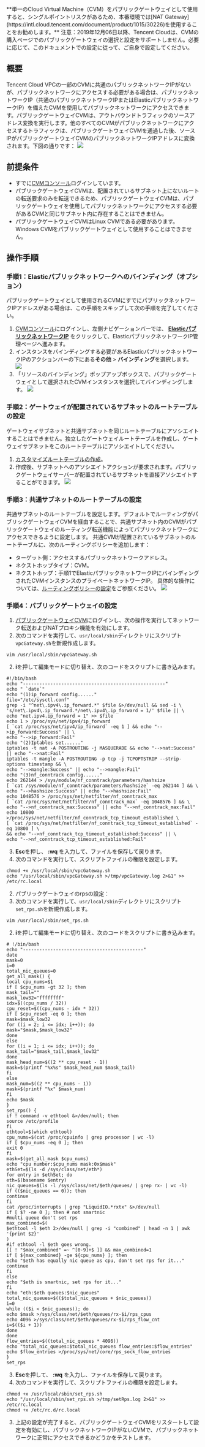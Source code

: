 
<dx-alert infotype="alarm" title="">
**単一のCloud Virtual Machine（CVM）をパブリックゲートウェイとして使用すると、シングルポイントリスクがあるため、本番環境では[NAT Gateway](https://intl.cloud.tencent.com/document/product/1015/30226)を使用することをお勧めします。**
</dx-alert>
注意：2019年12月06日以降、Tencent Cloudは、CVMの購入ページでのパブリックゲートウェイの選択と設定をサポートしません。必要に応じて、このドキュメントでの設定に従って、ご自身で設定してください。




## 概要

Tencent Cloud VPCの一部のCVMに共通のパブリックネットワークIPがないが、パブリックネットワークにアクセスする必要がある場合は、パブリックネットワークIP（共通のパブリックネットワークIPまたはElasticパブリックネットワークIP）を備えたCVMを使用してパブリックネットワークにアクセスできます。パブリックゲートウェイCVMは、アウトバウンドトラフィックのソースアドレス変換を実行します。他のすべてのCVMがパブリックネットワークにアクセスするトラフィックは、パブリックゲートウェイCVMを通過した後、ソースIPがパブリックゲートウェイCVMのパブリックネットワークIPアドレスに変換されます。下図の通りです：
![](https://main.qcloudimg.com/raw/4879fa2798946972e8496c13a1bfa3cc.png)

##  前提条件
- すでに[CVMコンソール](https://console.cloud.tencent.com/cvm/index)ログインしています。
- パブリックゲートウェイCVMは、配置されているサブネット上にないルートの転送要求のみを転送できるため、パブリックゲートウェイCVMは、パブリックゲートウェイを使用してパブリックネットワークにアクセスする必要があるCVMと同じサブネット内に存在することはできません。
- パブリックゲートウェイCVMはLinux CVMである必要があります。Windows CVMをパブリックゲートウェイとして使用することはできません。

## 操作手順
### 手順1：Elasticパブリックネットワークへのバインディング（オプション）

<dx-alert infotype="explain" title="">
パブリックゲートウェイとして使用されるCVMにすでにパブリックネットワークIPアドレスがある場合は、この手順をスキップして次の手順を完了してください。
</dx-alert>

1. [CVMコンソール](https://console.cloud.tencent.com/cvm/index)にログインし、左側ナビゲーションバーでは、 **[ElasticパブリックネットワークIP](https://console.cloud.tencent.com/cvm/eip)** をクリックして、ElasticパブリックネットワークIP管理ページへ進みます。
2. インスタンスをバインディングする必要があるElasticパブリックネットワークIPのアクションバーの下にある**その他** > **バインディング**を選択します。
![](https://main.qcloudimg.com/raw/c9e46426e64fd6de3d4a2a9dccb91822.png)
3. 「リソースのバインディング」ポップアップボックスで、パブリックゲートウェイとして選択されたCVMインスタンスを選択してバインディングします。
![](https://main.qcloudimg.com/raw/1642880850b505fa57a598d10247edbc.png)

### 手順2：ゲートウェイが配置されているサブネットのルートテーブルの設定

<dx-alert infotype="notice" title="">
ゲートウェイサブネットと共通サブネットを同じルートテーブルにアソシエイトすることはできません。独立したゲートウェイルートテーブルを作成し、ゲートウェイサブネットをこのルートテーブルにアソシエイトしてください。
</dx-alert>

1. [カスタマイズルートテーブルの作成](https://intl.cloud.tencent.com/document/product/215/35236)。
2. 作成後、サブネットへのアソシエイトアクションが要求されます。パブリックゲートウェイサーバーが配置されているサブネットを直接アソシエイトすることができます。
![](https://main.qcloudimg.com/raw/4f804600a0d2120a959e722daf21fa59.png)

### 手順3：共通サブネットのルートテーブルの設定
共通サブネットのルートテーブルを設定します。デフォルトでルーティングがパブリックゲートウェイCVMを経由することで、共通サブネット内のCVMがパブリックゲートウェイのルーティング転送機能によってパブリックネットワークにアクセスできるように設定します。
共通CVMが配置されているサブネットのルートテーブルに、次のルーティングポリシーを追加します：
- ターゲット側：アクセスするパブリックネットワークアドレス。
- ネクストホップタイプ：CVM。
- ネクストホップ：手順1でElasticパブリックネットワークIPにバインディングされたCVMインスタンスのプライベートネットワークIP。
具体的な操作については、[ルーティングポリシーの設定](https://intl.cloud.tencent.com/document/product/215/40080)をご参照ください。
![](https://main.qcloudimg.com/raw/68e072841dc6d528fe2ff269e5a982a5.png)

### 手順4：パブリックゲートウェイの設定
1. [パブリックゲートウェイCVM](https://intl.cloud.tencent.com/document/product/213/5436)にログインし、次の操作を実行してネットワーク転送およびNATプロキシ機能を有効にします。
 1. 次のコマンドを実行して、`usr/local/sbin`ディレクトリにスクリプト`vpcGateway.sh`を新規作成します。
```
vim /usr/local/sbin/vpcGateway.sh
```
 2. **i**を押して編集モードに切り替え、次のコードをスクリプトに書き込みます。
```
#!/bin/bash
echo "----------------------------------------------------"
echo " `date`"
echo "(1)ip_forward config......"
file="/etc/sysctl.conf"
grep -i "^net\.ipv4\.ip_forward.*" $file &>/dev/null && sed -i \
's/net\.ipv4\.ip_forward.*/net\.ipv4\.ip_forward = 1/' $file || \
echo "net.ipv4.ip_forward = 1" >> $file
echo 1 > /proc/sys/net/ipv4/ip_forward
[ `cat /proc/sys/net/ipv4/ip_forward` -eq 1 ] && echo "-->ip_forward:Success" || \
echo "-->ip_forward:Fail"
echo "(2)Iptables set......"
iptables -t nat -A POSTROUTING -j MASQUERADE && echo "-->nat:Success" || echo "-->nat:Fail"
iptables -t mangle -A POSTROUTING -p tcp -j TCPOPTSTRIP --strip-options timestamp && \
echo "-->mangle:Success" || echo "-->mangle:Fail"
echo "(3)nf_conntrack config......"
echo 262144 > /sys/module/nf_conntrack/parameters/hashsize
[ `cat /sys/module/nf_conntrack/parameters/hashsize` -eq 262144 ] && \
echo "-->hashsize:Success" || echo "-->hashsize:Fail"
echo 1048576 > /proc/sys/net/netfilter/nf_conntrack_max
[ `cat /proc/sys/net/netfilter/nf_conntrack_max` -eq 1048576 ] && \
echo "-->nf_conntrack_max:Success" || echo "-->nf_conntrack_max:Fail"
echo 10800 >/proc/sys/net/netfilter/nf_conntrack_tcp_timeout_established \
[ `cat /proc/sys/net/netfilter/nf_conntrack_tcp_timeout_established` -eq 10800 ] \
&& echo "-->nf_conntrack_tcp_timeout_established:Success" || \
echo "-->nf_conntrack_tcp_timeout_established:Fail"
```
 3. **Esc**を押し、 **:wq** を入力して、ファイルを保存して戻ります。
 4. 次のコマンドを実行して、スクリプトファイルの権限を設定します。
```
chmod +x /usr/local/sbin/vpcGateway.sh
echo "/usr/local/sbin/vpcGateway.sh >/tmp/vpcGateway.log 2>&1" >> /etc/rc.local
```
2. パブリックゲートウェイのrpsの設定：
 1. 次のコマンドを実行して、`usr/local/sbin`ディレクトリにスクリプト`set_rps.sh`を新規作成します。
```
vim /usr/local/sbin/set_rps.sh
```
 2. **i**を押して編集モードに切り替え、次のコードをスクリプトに書き込みます。
```
# !/bin/bash
echo "--------------------------------------------"
date
mask=0
i=0
total_nic_queues=0
get_all_mask() {
local cpu_nums=$1
if [ $cpu_nums -gt 32 ]; then
mask_tail=""
mask_low32="ffffffff"
idx=$((cpu_nums / 32))
cpu_reset=$((cpu_nums - idx * 32))
if [ $cpu_reset -eq 0 ]; then
mask=$mask_low32
for ((i = 2; i <= idx; i++)); do
mask="$mask,$mask_low32"
done
else
for ((i = 1; i <= idx; i++)); do
mask_tail="$mask_tail,$mask_low32"
done
mask_head_num=$((2 ** cpu_reset - 1))
mask=$(printf "%x%s" $mask_head_num $mask_tail)
fi
else
mask_num=$((2 ** cpu_nums - 1))
mask=$(printf "%x" $mask_num)
fi
echo $mask
}
set_rps() {
if ! command -v ethtool &>/dev/null; then
source /etc/profile
fi
ethtool=$(which ethtool)
cpu_nums=$(cat /proc/cpuinfo | grep processor | wc -l)
if [ $cpu_nums -eq 0 ]; then
exit 0
fi
mask=$(get_all_mask $cpu_nums)
echo "cpu number:$cpu_nums mask:0x$mask"
ethSet=$(ls -d /sys/class/net/eth*)
for entry in $ethSet; do
eth=$(basename $entry)
nic_queues=$(ls -l /sys/class/net/$eth/queues/ | grep rx- | wc -l)
if (($nic_queues == 0)); then
continue
fi
cat /proc/interrupts | grep "LiquidIO.*rxtx" &>/dev/null
if [ $? -ne 0 ]; then # not smartnic
#multi queue don't set rps
max_combined=$(
$ethtool -l $eth 2>/dev/null | grep -i "combined" | head -n 1 | awk '{print $2}'
)
#if ethtool -l $eth goes wrong.
[[ ! "$max_combined" =~ ^[0-9]+$ ]] && max_combined=1
if [ ${max_combined} -ge ${cpu_nums} ]; then
echo "$eth has equally nic queue as cpu, don't set rps for it..."
continue
fi
else
echo "$eth is smartnic, set rps for it..."
fi
echo "eth:$eth queues:$nic_queues"
total_nic_queues=$(($total_nic_queues + $nic_queues))
i=0
while (($i < $nic_queues)); do
echo $mask >/sys/class/net/$eth/queues/rx-$i/rps_cpus
echo 4096 >/sys/class/net/$eth/queues/rx-$i/rps_flow_cnt
i=$(($i + 1))
done
done
flow_entries=$((total_nic_queues * 4096))
echo "total_nic_queues:$total_nic_queues flow_entries:$flow_entries"
echo $flow_entries >/proc/sys/net/core/rps_sock_flow_entries
}
set_rps
```
 3. **Esc**を押して、 **:wq** を入力し、ファイルを保存して戻ります。
 4. 次のコマンドを実行して、スクリプトファイルの権限を設定します。
```
chmod +x /usr/local/sbin/set_rps.sh
echo "/usr/local/sbin/set_rps.sh >/tmp/setRps.log 2>&1" >> /etc/rc.local
chmod +x /etc/rc.d/rc.local
```
3. 上記の設定が完了すると、パブリックゲートウェイCVMをリスタートして設定を有効にし、パブリックネットワークIPがないCVMで、パブリックネットワークに正常にアクセスできるかどうかをテストします。




